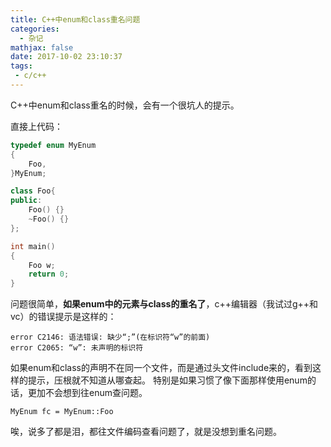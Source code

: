 ```yaml
---
title: C++中enum和class重名问题
categories:
  - 杂记
mathjax: false
date: 2017-10-02 23:10:37
tags:
 - c/c++
---
```


C++中enum和class重名的时候，会有一个很坑人的提示。

<!-- more -->

直接上代码：

```cpp
typedef enum MyEnum
{
	Foo,
}MyEnum;

class Foo{
public:
	Foo() {}
	~Foo() {}
};

int main()
{
	Foo w;
	return 0;
}
```
问题很简单，**如果enum中的元素与class的重名了**，c++编辑器（我试过g++和vc）的错误提示是这样的：

```
error C2146: 语法错误: 缺少“;”(在标识符“w”的前面)
error C2065: “w”: 未声明的标识符
```

如果enum和class的声明不在同一个文件，而是通过头文件include来的，看到这样的提示，压根就不知道从哪查起。
特别是如果习惯了像下面那样使用enum的话，更加不会想到往enum查问题。

```
MyEnum fc = MyEnum::Foo
```

唉，说多了都是泪，都往文件编码查看问题了，就是没想到重名问题。
